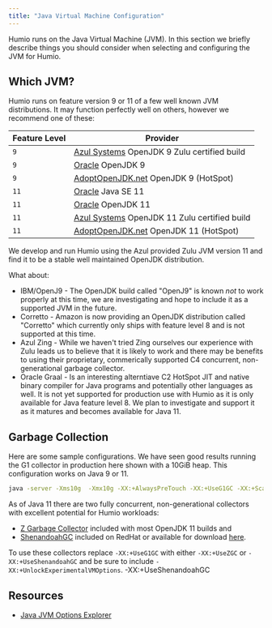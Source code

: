 ```yaml
---
title: "Java Virtual Machine Configuration"
---
```


Humio runs on the Java Virtual Machine (JVM).  In this section we briefly describe things you should consider
when selecting and configuring the JVM for Humio.

## Which JVM?

Humio runs on feature version 9 or 11 of a few well known JVM distributions.  It may function perfectly well
on others, however we recommend one of these:

| Feature Level  | Provider                                                   |
|----------------|------------------------------------------------------------|
| `9`            | [Azul Systems](https://www.azul.com/downloads/zulu/) OpenJDK 9 Zulu certified build
| `9`            | [Oracle](https://jdk.java.net/archive/) OpenJDK 9
| `9`            | [AdoptOpenJDK.net](https://adoptopenjdk.net/releases.html?variant=openjdk9&jvmVariant=hotspot) OpenJDK 9 (HotSpot)
| `11`           | [Oracle](https://www.oracle.com/technetwork/java/javase/downloads/jdk11-downloads-5066655.html) Java SE 11
| `11`           | [Oracle](https://jdk.java.net/archive/) OpenJDK 11
| `11`           | [Azul Systems](https://www.azul.com/downloads/zulu/) OpenJDK 11 Zulu certified build
| `11`           | [AdoptOpenJDK.net](https://adoptopenjdk.net/releases.html?variant=openjdk11&jvmVariant=hotspot) OpenJDK 11 (HotSpot)

We develop and run Humio using the Azul provided Zulu JVM version 11 and find it to be a stable well maintained OpenJDK distribution.

What about:

* IBM/OpenJ9 - The OpenJDK build called "OpenJ9" is known *not* to work properly at this time, we are investigating and hope to include it as a supported JVM in the future.
* Corretto - Amazon is now providing an OpenJDK distribution called "Corretto" which currently only ships with feature level 8 and is not supported at this time.
* Azul Zing - While we haven't tried Zing ourselves our experience with Zulu leads us to believe that it is likely to work and there may be benefits to using their proprietary, commerically supported C4 concurrent, non-generational garbage collector.
* Oracle Graal - Is an interesting alterntiave C2 HotSpot JIT and native binary compiler for Java programs and potentially other languages as well.  It is not yet supported for production use with Humio as it is only available for Java feature level 8.  We plan to investigate and support it as it matures and becomes available for Java 11.

## Garbage Collection

Here are some sample configurations.  We have seen good results running the G1 collector in production here shown with a 10GiB heap.
This configuration works on Java 9 or 11.
```bash
java -server -Xms10g  -Xmx10g -XX:+AlwaysPreTouch -XX:+UseG1GC -XX:+ScavengeBeforeFullGC -XX:+DisableExplicitGC
```

As of Java 11 there are two fully concurrent, non-generational collectors with excellent potential for Humio workloads:

* [Z Garbage Collector](https://wiki.openjdk.java.net/display/zgc/Main) included with most OpenJDK 11 builds and
* [ShenandoahGC](https://wiki.openjdk.java.net/display/shenandoah/Main) included on RedHat or available for download [here](https://builds.shipilev.net/openjdk-shenandoah-jdk11/).

To use these collectors replace `-XX:+UseG1GC` with either `-XX:+UseZGC` or `-XX:+UseShenandoahGC` and be sure to include `-XX:+UnlockExperimentalVMOptions`.
-XX:+UseShenandoahGC

## Resources

* [Java JVM Options Explorer](https://chriswhocodes.com/hotspot_options_jdk11.html)

